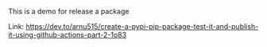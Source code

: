 
This is a demo for release a package

Link: https://dev.to/arnu515/create-a-pypi-pip-package-test-it-and-publish-it-using-github-actions-part-2-1o83
